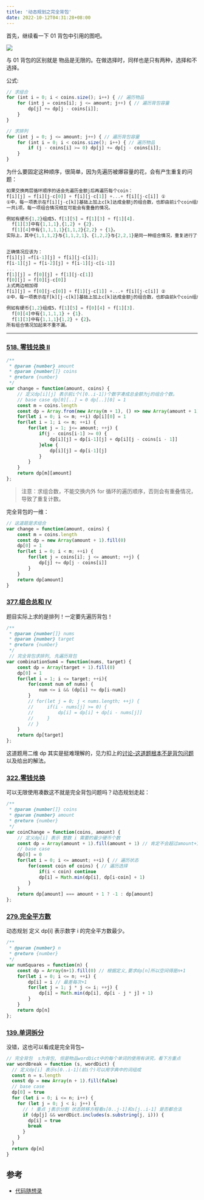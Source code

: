 ```yaml
---
title: '动态规划之完全背包'
date: 2022-10-12T04:31:28+08:00
---
```


首先，继续看一下 01 背包中引用的图吧。

![](https://cdn.jsdelivr.net/gh/yokiizx/picgo@main/img/202210161922324.png)

与 01 背包的区别就是 物品是无限的。在做选择时，同样也是只有两种，选择和不选择。

公式:

```js
// 求组合
for (int i = 0; i < coins.size(); i++) { // 遍历物品
    for (int j = coins[i]; j <= amount; j++) { // 遍历背包容量
        dp[j] += dp[j - coins[i]];
    }
}

// 求排列
for (int j = 0; j <= amount; j++) { // 遍历背包容量
    for (int i = 0; i < coins.size(); i++) { // 遍历物品
        if (j - coins[i] >= 0) dp[j] += dp[j - coins[i]];
    }
}
```

为什么要固定这种顺序，很简单，因为先遍历被爆容量的花，会有产生重复的问题：

```js
如果交换两层循环顺序的话会先遍历金额j后再遍历每个coin：
f[i][j] = f[i][j-c[0]] + f[i][j-c[1]] +...+ f[i][j-c[i]] ①
①中，每一项表示在f[i][j-c[k]]基础上加上c[k]达成金额j的组合数，也即由前i个coin组成金额j且至少存在一个coin[k]的组合数。
一共i项，每一项组合情况相互可能会有重叠的情况。

例如有硬币{1,2}组成5，f[1][5] = f[1][3] + f[1][4].
  f[1][3]中有{1,1,1},{1,2} + {2}.
  f[1][4]中有{1,1,1,1}{1,1,2}{2,2} + {1}。
实际上，其中{1,1,1,2}与{1,1,2,1}、{1,2,2}与{2,2,1}是同一种组合情况，重复进行了计数。


正确情况应该为：
f[i][j] =f[i-1][j] + f[i][j-c[i]];
f[i-1][j] = f[i-2][j] + f[i-1][j-c[i-1]]
...
f[1][j] = f[0][j] + f[1][j-c[1]]
f[0][j] = f[0][j-c[0]]
上式两边相加得
f[i][j] = f[0][j-c[0]] + f[1][j-c[1]] +...+ f[i][j-c[i]] ②
②中，每一项表示在f[k][j-c[k]]基础上加上c[k]达成金额j的组合数，也即由前k个coin组成金额j且至少存在一个coin[k]的组合数。不重不漏地将f[i][j]分成i组。

例如有硬币{1,2}组成5，f[1][5] = f[0][4] + f[1][3].
  f[0][4]中有{1,1,1,1} + {1}.
  f[1][3]中有{1,1,1}{1,2} + {2}。
所有组合情况加起来不重不漏。
```

---

### [518. 零钱兑换 II](https://leetcode.cn/problems/coin-change-ii/)

```js
/**
 * @param {number} amount
 * @param {number[]} coins
 * @return {number}
 */
var change = function(amount, coins) {
    // 定义dp[i][j] 表示前i个([0..i-1])个数字凑成总金额为j的组合个数。
    // base case dp[0][..] = 0 dp[..][0] = 1
    const m = coins.length
    const dp = Array.from(new Array(m + 1), () => new Array(amount + 1).fill(0))
    for(let i = 0; i <= m; ++i) dp[i][0] = 1
    for(let i = 1; i <= m; ++i) {
        for(let j = 1; j<= amount; ++j) {
            if(j - coins[i-1] >= 0) {
                dp[i][j] = dp[i-1][j] + dp[i][j - coins[i - 1]]
            }else {
                dp[i][j] = dp[i-1][j]
            }
        }
    }
    return dp[m][amount]
};
```

> 注意：求组合数，不能交换内外 for 循环的遍历顺序，否则会有重叠情况，导致了重复计数。

完全背包的一维：

```js
// 这道题是求组合
var change = function(amount, coins) {
    const m = coins.length
    const dp = new Array(amount + 1).fill(0)
    dp[0] = 1
    for(let i = 0; i < m; ++i) {
        for(let j = coins[i]; j <= amount; ++j) {
            dp[j] += dp[j - coins[i]]
        }
    }
    return dp[amount]
}
```

### [377.组合总和 IV](https://leetcode.cn/problems/combination-sum-iv/)

题目实际上求的是排列！一定要先遍历背包！

```js
/**
 * @param {number[]} nums
 * @param {number} target
 * @return {number}
 */
 // 完全背包求排列, 先遍历背包
var combinationSum4 = function(nums, target) {
    const dp = Array(target + 1).fill(0)
    dp[0] = 1
    for(let i = 1; i <= target; ++i){
        for(const num of nums) {
            num <= i && (dp[i] += dp[i-num])
        }
        // for(let j = 0; j < nums.length; ++j) {
        //     if(i - nums[j] >= 0) {
        //         dp[i] = dp[i] + dp[i - nums[j]]
        //     }
        // }
    }
    return dp[target]
};
```

这道题用二维 dp 其实是挺难理解的，见力扣上的[讨论-这道题根本不是背包问题](https://leetcode.cn/problems/combination-sum-iv/solutions/842528/zhe-dao-ti-gen-ben-bu-shi-bei-bao-wen-ti-eynx/?page=2)以及给出的解法。

### [322.零钱兑换](https://leetcode.cn/problems/coin-change/)

可以无限使用凑数这不就是完全背包问题吗？动态规划走起：

```js
/**
 * @param {number[]} coins
 * @param {number} amount
 * @return {number}
 */
var coinChange = function(coins, amount) {
    // 定义dp[i] 表示 整数 i 需要的最少硬币个数
    const dp = Array(amount + 1).fill(amount + 1) // 肯定不会超过amount+1
    // base case
    dp[0] = 0
    for(let i = 0; i <= amount; ++i) { // 遍历状态
        for(const coin of coins) { // 遍历选择
            if(i < coin) continue
            dp[i] = Math.min(dp[i], dp[i-coin] + 1)
        }
    }
    return dp[amount] === amount + 1 ? -1 : dp[amount]
};
```

### [279.完全平方数](https://leetcode.cn/problems/perfect-squares/)

动态规划 定义 dp[i] 表示数字 i 的完全平方数最少。

```js
/**
 * @param {number} n
 * @return {number}
 */
var numSquares = function(n) {
    const dp = Array(n+1).fill(0) // 根据定义,要求dp[n]所以空间得是n+1
    for(let i = 0; i <= n; ++i) {
        dp[i] = i // 最差每次+1
        for(let j = 1; j * j <= i; ++j) {
            dp[i] = Math.min(dp[i], dp[i - j * j] + 1)
        }
    }
    return dp[n]
};
```

### [139.单词拆分](https://leetcode.cn/problems/word-break/)

没错，这也可以看成是完全背包~

```js
// 完全背包  s为背包, 但是物品wordDict中的每个单词的使用有讲究，看下方重点
var wordBreak = function (s, wordDict) {
  // 定义dp[i] 表示s[0..i-1](前i个)可以用字典中的词组成
  const n = s.length
  const dp = new Array(n + 1).fill(false)
  // base case
  dp[0] = true
  for (let i = 0; i <= n; i++) {
    for (let j = 0; j < i; j++) {
      // ! 重点 j表示分割 状态转移方程看s[0..j-1]和s[j..i-1] 是否都合法
      if (dp[j] && wordDict.includes(s.substring(j, i))) {
        dp[i] = true
        break
      }
    }
  }
  return dp[n]
}
```

## 参考

- [代码随想录](https://programmercarl.com/0518.%E9%9B%B6%E9%92%B1%E5%85%91%E6%8D%A2II.html#%E6%80%9D%E8%B7%AF)

